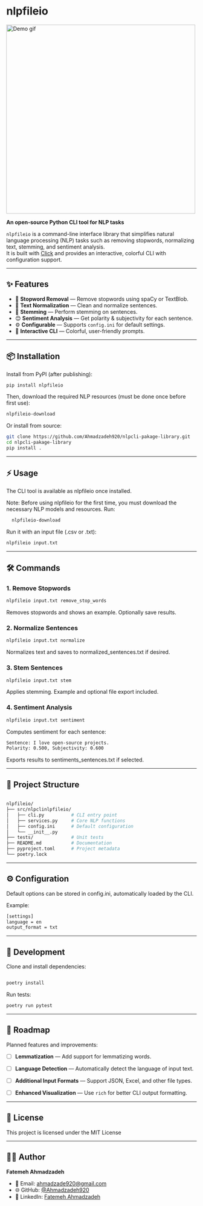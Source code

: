 # nlpfileio

<img src="https://github.com/Ahmadzadeh920/nlpcli-pakage-library/blob/main/nlpfileio/demo.gif" width="500" alt="Demo gif">


**An open-source Python CLI tool for NLP tasks**

`nlpfileio` is a command-line interface library that simplifies natural language processing (NLP) tasks such as removing stopwords, normalizing text, stemming, and sentiment analysis.  
It is built with [Click](https://click.palletsprojects.com/) and provides an interactive, colorful CLI with configuration support.

---

## ✨ Features

- 📝 **Stopword Removal** — Remove stopwords using spaCy or TextBlob.  
- 🔄 **Text Normalization** — Clean and normalize sentences.  
- 🌱 **Stemming** — Perform stemming on sentences.  
- 😊 **Sentiment Analysis** — Get polarity & subjectivity for each sentence.  
- ⚙️ **Configurable** — Supports `config.ini` for default settings.  
- 🎨 **Interactive CLI** — Colorful, user-friendly prompts.  

---

## 📦 Installation

Install from PyPI (after publishing):

```bash
pip install nlpfileio
```
Then, download the required NLP resources (must be done once before first use):
``` bash
nlpfileio-download
```
Or install from source:

```bash
git clone https://github.com/Ahmadzadeh920/nlpcli-pakage-library.git
cd nlpcli-pakage-library
pip install .
```
---
## ⚡ Usage

The CLI tool is available as nlpfileio once installed.


Note: Before using nlpfileio for the first time, you must download the necessary NLP models and resources. Run:

```bash
  nlpfileio-download

```

Run it with an input file (.csv or .txt):
```bash
nlpfileio input.txt
```

---
## 🛠 Commands
### 1. Remove Stopwords
```bash
nlpfileio input.txt remove_stop_words
```
Removes stopwords and shows an example. Optionally save results.

### 2. Normalize Sentences

```bash
nlpfileio input.txt normalize
```
Normalizes text and saves to normalized_sentences.txt if desired.

### 3. Stem Sentences
```bash
nlpfileio input.txt stem
```
Applies stemming. Example and optional file export included.

### 4. Sentiment Analysis
```bash
nlpfileio input.txt sentiment
```
Computes sentiment for each sentence:

```bash
Sentence: I love open-source projects.
Polarity: 0.500, Subjectivity: 0.600
```
Exports results to sentiments_sentences.txt if selected.

---

## 📂 Project Structure
```bash

nlpfileio/
├── src/nlpclinlpfileio/
│   ├── cli.py          # CLI entry point
│   ├── services.py     # Core NLP functions
│   ├── config.ini      # Default configuration
│   └── __init__.py
├── tests/              # Unit tests
├── README.md           # Documentation
├── pyproject.toml      # Project metadata
└── poetry.lock

```
---

## ⚙️ Configuration

Default options can be stored in config.ini, automatically loaded by the CLI.

Example:
```bash
[settings]
language = en
output_format = txt
```

---

## 🧪 Development

Clone and install dependencies:

```bash

poetry install

```

Run tests:

```bash
poetry run pytest
```

---
## 🚀 Roadmap

Planned features and improvements:

- [ ] **Lemmatization** — Add support for lemmatizing words.  
- [ ] **Language Detection** — Automatically detect the language of input text.  
- [ ] **Additional Input Formats** — Support JSON, Excel, and other file types.  
- [ ] **Enhanced Visualization** — Use `rich` for better CLI output formatting.  


---
## 📜 License
This project is licensed under the MIT License

----

## 👩‍💻 Author

**Fatemeh Ahmadzadeh**  
- 📧 Email: [ahmadzade920@gmail.com](mailto:ahmadzade920@gmail.com)  
- 🌐 GitHub: [@Ahmadzadeh920](ahmadzadeh920.github.io)  
- 💼 LinkedIn: [Fatemeh Ahmadzadeh](https://www.linkedin.com/in/f-ahmadz/)  











